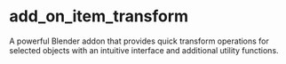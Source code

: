 # add_on_item_transform
A powerful Blender addon that provides quick transform operations for selected objects with an intuitive interface and additional utility functions.
